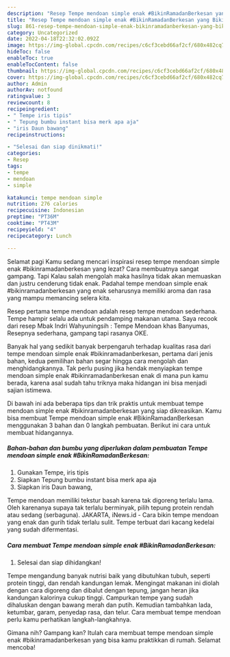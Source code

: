 ```yaml
---
description: "Resep Tempe mendoan simple enak #BikinRamadanBerkesan yang Bikin Ngiler, Buat Buka Puasa Bisa Manjain Lidah"
title: "Resep Tempe mendoan simple enak #BikinRamadanBerkesan yang Bikin Ngiler, Buat Buka Puasa Bisa Manjain Lidah"
slug: 861-resep-tempe-mendoan-simple-enak-bikinramadanberkesan-yang-bikin-ngiler-buat-buka-puasa-bisa-manjain-lidah
category: Uncategorized
date: 2022-04-18T22:32:02.092Z
image: https://img-global.cpcdn.com/recipes/c6cf3cebd66af2cf/680x482cq70/tempe-mendoan-simple-enak-bikinramadanberkesan-foto-resep-utama.jpg
hideToc: false
enableToc: true
enableTocContent: false
thumbnail: https://img-global.cpcdn.com/recipes/c6cf3cebd66af2cf/680x482cq70/tempe-mendoan-simple-enak-bikinramadanberkesan-foto-resep-utama.jpg
cover: https://img-global.cpcdn.com/recipes/c6cf3cebd66af2cf/680x482cq70/tempe-mendoan-simple-enak-bikinramadanberkesan-foto-resep-utama.jpg
author: Admin
authorAv: notfound
ratingvalue: 3
reviewcount: 8
recipeingredient:
- " Tempe iris tipis"
- " Tepung bumbu instant bisa merk apa aja"
- "iris Daun bawang"
recipeinstructions:

- "Selesai dan siap dinikmati!"
categories:
- Resep
tags:
- tempe
- mendoan
- simple

katakunci: tempe mendoan simple 
nutrition: 276 calories
recipecuisine: Indonesian
preptime: "PT36M"
cooktime: "PT43M"
recipeyield: "4"
recipecategory: Lunch

---
```



Selamat pagi Kamu sedang mencari inspirasi resep tempe mendoan simple enak #bikinramadanberkesan yang lezat? Cara membuatnya sangat gampang. Tapi Kalau salah mengolah maka hasilnya tidak akan memuaskan dan justru cenderung tidak enak. Padahal tempe mendoan simple enak #bikinramadanberkesan yang enak seharusnya memiliki aroma dan rasa yang mampu memancing selera kita.


Resep pertama tempe mendoan adalah resep tempe mendoan sederhana. Tempe hampir selalu ada untuk pendamping makanan utama. Saya recook dari resep Mbak Indri Wahyuningsih : Tempe Mendoan khas Banyumas, Resepnya sederhana, gampang tapi rasanya OKE.

Banyak hal yang sedikit banyak berpengaruh terhadap kualitas rasa dari tempe mendoan simple enak #bikinramadanberkesan, pertama dari jenis bahan, kedua pemilihan bahan segar hingga cara mengolah dan menghidangkannya. Tak perlu pusing jika hendak menyiapkan tempe mendoan simple enak #bikinramadanberkesan enak di mana pun kamu berada, karena asal sudah tahu triknya maka hidangan ini bisa menjadi sajian istimewa.


Di bawah ini ada beberapa tips dan trik praktis untuk membuat tempe mendoan simple enak #bikinramadanberkesan yang siap dikreasikan. Kamu bisa membuat Tempe mendoan simple enak #BikinRamadanBerkesan menggunakan 3 bahan dan 0 langkah pembuatan. Berikut ini cara untuk membuat hidangannya.

<!--inarticleads1-->

##### Bahan-bahan dan bumbu yang diperlukan dalam pembuatan Tempe mendoan simple enak #BikinRamadanBerkesan:

1. Gunakan  Tempe, iris tipis
1. Siapkan  Tepung bumbu instant bisa merk apa aja
1. Siapkan iris Daun bawang,


Tempe mendoan memiliki tekstur basah karena tak digoreng terlalu lama. Oleh karenanya supaya tak terlalu berminyak, pilih tepung protein rendah atau sedang (serbaguna). JAKARTA, iNews.id - Cara bikin tempe mendoan yang enak dan gurih tidak terlalu sulit. Tempe terbuat dari kacang kedelai yang sudah difermentasi. 

<!--inarticleads2-->

##### Cara membuat Tempe mendoan simple enak #BikinRamadanBerkesan:


1. Selesai dan siap dihidangkan!

Tempe mengandung banyak nutrisi baik yang dibutuhkan tubuh, seperti protein tinggi, dan rendah kandungan lemak. Mengingat makanan ini diolah dengan cara digoreng dan dibalut dengan tepung, jangan heran jika kandungan kalorinya cukup tinggi. Campurkan tempe yang sudah dihaluskan dengan bawang merah dan putih. Kemudian tambahkan lada, ketumbar, garam, penyedap rasa, dan telur. Cara membuat tempe mendoan perlu kamu perhatikan langkah-langkahnya. 

Gimana nih? Gampang kan? Itulah cara membuat tempe mendoan simple enak #bikinramadanberkesan yang bisa kamu praktikkan di rumah. Selamat mencoba!
